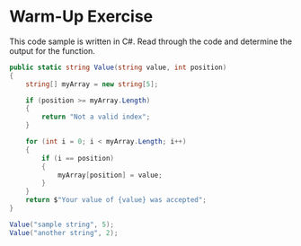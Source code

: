 # Warm-Up Exercise
This code sample is written in C#. Read through the code and determine the output for the function.

```csharp
public static string Value(string value, int position)
{
    string[] myArray = new string[5];

    if (position >= myArray.Length)
    {
        return "Not a valid index";
    }

    for (int i = 0; i < myArray.Length; i++)
    {
        if (i == position)
        {
            myArray[position] = value;
        }
    }
    return $"Your value of {value} was accepted";
}

Value("sample string", 5);
Value("another string", 2);
```
